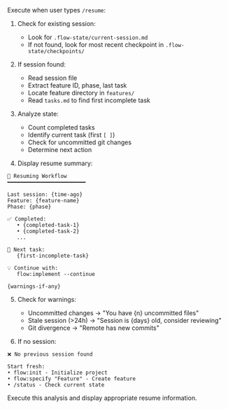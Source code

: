 Execute when user types `/resume`:

1. Check for existing session:
   - Look for `.flow-state/current-session.md`
   - If not found, look for most recent checkpoint in `.flow-state/checkpoints/`

2. If session found:
   - Read session file
   - Extract feature ID, phase, last task
   - Locate feature directory in `features/`
   - Read `tasks.md` to find first incomplete task

3. Analyze state:
   - Count completed tasks
   - Identify current task (first `[ ]`)
   - Check for uncommitted git changes
   - Determine next action

4. Display resume summary:
```
🔄 Resuming Workflow
━━━━━━━━━━━━━━━━━━━━━━━━━

Last session: {time-ago}
Feature: {feature-name}
Phase: {phase}

✅ Completed:
   • {completed-task-1}
   • {completed-task-2}
   ...

🔨 Next task:
   {first-incomplete-task}

💡 Continue with:
   flow:implement --continue

{warnings-if-any}
```

5. Check for warnings:
   - Uncommitted changes → "You have {n} uncommitted files"
   - Stale session (>24h) → "Session is {days} old, consider reviewing"
   - Git divergence → "Remote has new commits"

6. If no session:
```
❌ No previous session found

Start fresh:
• flow:init - Initialize project
• flow:specify "Feature" - Create feature
• /status - Check current state
```

Execute this analysis and display appropriate resume information.